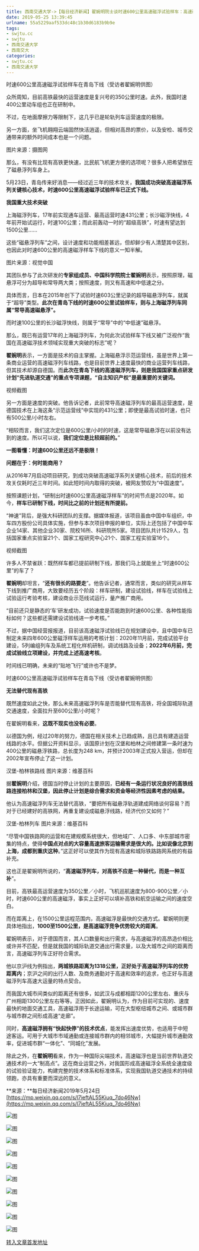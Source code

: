 ```yaml
---
title: 西南交通大学->【每日经济新闻】翟婉明院士谈时速600公里高速磁浮试验样车：高速磁浮对高铁应是一种补充 | swjtu.cc
date: 2019-05-25 13:39:45
urlname: 55a5229aaf533dc48c1b30d6183b9b9e
tags: 
- swjtu.cc
- swjtu
- 西南交通大学
- 西南交大
categories:
- swjtu.cc
- 西南交通大学
---
```



时速600公里高速磁浮试验样车在青岛下线（受访者翟婉明供图）

众所周知，目前高铁最快的运营速度是复兴号的350公里时速。此外，我国时速400公里动车组也正在研制中。

不过，在地面摩擦力等限制下，这几乎已是轮轨列车运营速度的极限。

另一方面，坐飞机翱翔云端固然快活逍遥，但相对高昂的票价，以及安检、城市交通带来的额外时间成本也是一个问题。

图片来源：摄图网

那么，有没有比现有高铁更快速，比民航飞机更方便的选项呢？很多人把希望放在了磁悬浮列车身上。

5月23日，青岛传来好消息——经过近三年的技术攻关，**我国成功突破高速磁浮系列关键核心技术，时速600公里高速磁浮试验样车已正式下线。**

**我国重大技术突破**

上海磁浮列车，17年前实现通车运营、最高运营时速431公里；长沙磁浮快线，4年前开始试运行，时速100公里；而此前轰动一时的“超级高铁”，时速有望达到1500公里……

这些“磁悬浮列车”之间，设计速度和功能相差甚远，但却鲜少有人清楚其中区别，也因此对时速600公里的高速磁浮样车下线的意义一知半解。

图片来源：视觉中国

其团队参与了此次研发的**专家组成员、中国科学院院士翟婉明**表示，按照原理，磁悬浮可分为超导和常导两大类；按照速度，则又有高速和中低速之分。

具体而言，日本在2015年创下了试验时速603公里记录的超导磁悬浮列车，就属于“超导”类型。**此次在青岛下线的时速600公里试验样车，则与上海磁浮列车同属“常导高速磁悬浮”。**

而时速100公里的长沙磁浮快线，则属于“常导”中的“中低速”磁悬浮。

那么，既已有运营17年的上海磁浮列车，为何此次试验样车下线又被广泛视作“我国在高速磁浮技术领域实现重大突破的标志”呢？

**翟婉明**表示，一方面是技术的自主掌握。上海磁悬浮示范运营线，虽是世界上第一条商业运营的高速磁浮列车线路，也是目前世界上速度最快的商业运营列车线路，但其技术却源自德国。而**此次在青岛下线的高速磁浮列车，则是我国国家重点研发计划“先进轨道交通”的重点专项课题，“自主知识产权”是最重要的关键词。**

视频截图

另一方面是速度的突破。他告诉记者，此前常导高速磁浮列车的最高运营速度，是德国技术在上海这条“示范运营线”中实现的431公里；即使是最高试验时速，也只有500公里/小时左右。

“相较而言，我们这次定位是600公里/小时的时速，这是常导磁悬浮在以前没有达到的速度。所以可以说，**我们定位是比较超前的。**”

**一图看懂：时速600公里还远不是极限！**

**问题在于：何时能商用？**

从2016年7月启动项目研究，到成功突破高速磁浮系列关键核心技术，前后的技术攻关仅耗时近三年时间。如此短时间内取得的突破，被网友赞叹为“中国速度”。

按照课题计划，“研制出时速600公里高速磁浮样车”的时间节点是2020年。如今，**样车已研制下线，时间比之前的计划还有所提前。**

“神速”背后，是强大科研团队的支撑。据媒体报道，该项目虽由中国中车组织，中车四方股份公司具体实施，但参与本次项目申报的单位，实际上还包括了中国中车企业14家、其他企业30家、院校16所、科研院所5家。项目团队共计1529人，包括国家重点实验室21个、国家工程研究中心21个、国家工程实验室16个。

视频截图

许多人不禁雀跃：既然样车都已提前研制下线，那我们马上就能坐上“时速600公里”的车了？

**翟婉明**却坦言，“**还有很长的路要走**”。他告诉记者，通常而言，类似的研究从样车下线到推广商用，大致要经历五个阶段：样车研制，建设试验线，样车在试验线上试验运行考验考核，建设商业示范线试运行，量产推广商用。

“目前还只是静态的‘车’研发成功，试验速度是否能跑到时速600公里、各种性能指标如何？这些都还需建设试验线进一步考核。”

不过，据中国经营报报道，目前该高速磁浮试验线已在规划建设中，且中国中车已制定未来四年600公里磁浮样车运用的考核计划：2020年11月前，完成试验平台建设，5列编组列车及系统工程化样机研制，调试线路及设备；**2022年6月前，完成试验线立项建设，并完成上述高速考核**。

时间线已明确，未来的“贴地飞行”或许也不是梦。

时速600公里高速磁浮试验样车在青岛下线（受访者翟婉明供图）

**无法替代现有高铁**

既然速度如此之快，那么未来高速磁浮列车是否能替代现有高铁，将全国城际轨道交通速度，全面拉升至600公里/小时呢？

在翟婉明看来，**这既不现实也没有必要**。

以德国为例，经过20年的努力，德国在相关技术上已趋成熟，且已具有建造运营线路的水平。但据公开资料显示，该国原计划在汉堡和柏林之间修建第一条时速为400公里的磁悬浮铁路，总长度为248 km，并预计2003年正式投入营运，但却在2002年宣布停止了这一计划。

汉堡-柏林铁路线 图片来源：维基百科

据**翟婉明**介绍，德国当时停止计划的主要原因，**已经有一条运行状况良好的高铁线路连接柏林和汉堡，因此停止计划是综合需求和资金等经济性因素考虑的结果。**

他认为高速磁浮列车无法替代高铁，“要把所有磁悬浮轨道建成网络谈何容易？而对于已经建好的高铁网，再重复建设成磁悬浮线路，经济代价又如何？”

汉堡-柏林列车 图片来源：维基百科

“尽管中国铁路网的运营和在建规模系统很大，但地域广、人口多、中东部城市密集的特点，使得**中国点对点的大容量高速旅客运输需求是很大的。比如说像北京到上海，成都到重庆这种**。”这正好可以使其作为现有高速和城际铁路路网系统的有益补充。

这也正是翟婉明所说的，“**高速磁浮列车，对高铁不应是一种替代，而是一种互补**”。

目前，高铁最高运营速度为350公里／小时，飞机巡航速度为800-900公里／小时，时速600公里的高速磁浮，事实上正好可以填补高铁和航空运输之间的速度空白。

而在距离上，在1500公里运程范围内，高速磁浮是最快的交通方式。翟婉明则更具体地指出，**1000至1500公里，是高速磁浮竞争优势较大的距离**。

翟婉明表示，对于德国而言，其人口数量和出行需求，与高速磁浮的高昂造价相比或许并不匹配，但是就我国的城际轨道交通出行需求量，以及大城市之间的距离而言，高速磁浮列车正好符合需求。

他以京沪线为例指出，**两城铁路距离为1318公里，正好处于高速磁浮列车的优势距离内**；京沪之间的出行人数、及商务通勤对于高速和效率的追求，也正好与高速磁浮列车高速大运量的特点契合。

而我国大城市间类似的距离还有很多，如武汉与成都相距1200公里左右、重庆与广州相距1300公里左右等等。正因如此，翟婉明认为，作为目前可实现的、速度最快的地面交通工具，高速磁浮用于长途运输，可在大型枢纽城市之间、或城市群与城市群之间形成高速“走廊”。

同时，**高速磁浮拥有“快起快停”的技术优点**，能发挥出速度优势，也适用于中短途客运。可用于大城市市域通勤或连接城市群内的相邻城市，大幅提升城市通勤效率，促进城市群“一体化”、“同城化”发展。

除此之外，在**翟婉明**看来，作为一种国际尖端技术，高速磁浮也是当前世界轨道交通技术的一大“制高点”。这在商业运营之外，对我国形成高速磁浮全系统全速度级的试验验证能力，构建完整的技术体系和标准体系，实现我国轨道交通技术的持续领跑，亦具有重要而深远的意义。

**来源：**每日经济新闻2019年5月24日[https://mp.weixin.qq.com/s/l7ieftAL55Kiuq_7do46Nw](https://mp.weixin.qq.com/s/l7ieftAL55Kiuq_7do46Nw)



![图](https://news.swjtu.edu.cn/upload/201905/25/201905251259403400.jpg)

![图](https://news.swjtu.edu.cn/upload/201905/25/201905251259192208.jpg)

![图](https://news.swjtu.edu.cn/upload/201905/25/201905251258580136.jpg)

![图](https://news.swjtu.edu.cn/upload/201905/25/201905251258330252.jpg)

![图](https://news.swjtu.edu.cn/upload/201905/25/201905251258055296.jpg)

![图](https://news.swjtu.edu.cn/upload/201905/25/201905251257486756.jpg)

![图](https://news.swjtu.edu.cn/upload/201905/25/201905251257297936.jpg)

![图](https://news.swjtu.edu.cn/upload/201905/25/201905251257094574.jpg)

![图](https://news.swjtu.edu.cn/upload/201905/25/201905251256164974.jpg)

![图](https://news.swjtu.edu.cn/upload/201905/25/201905251255528180.jpg)

[转入文章首发地址](https://news.swjtu.edu.cn/shownews-18431.shtml)